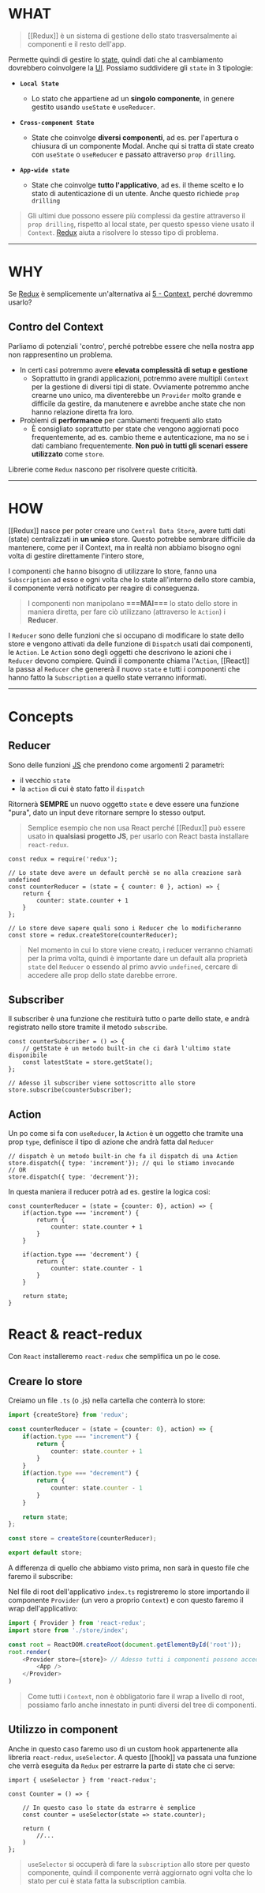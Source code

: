 # WHAT

>[[Redux]] è un sistema di gestione dello stato trasversalmente ai componenti e il resto dell'app.

Permette quindi di gestire lo [state](state), quindi dati che al cambiamento dovrebbero coinvolgere la [UI](UI).
Possiamo suddividere gli `state` in 3 tipologie:

- **`Local State`**
	- Lo stato che appartiene ad un **singolo componente**, in genere gestito usando `useState` e `useReducer`.
	
- **`Cross-component State`**
	- State che coinvolge **diversi componenti**, ad es. per l'apertura o chiusura di un componente Modal. Anche qui si tratta di state creato con `useState` o `useReducer` e passato attraverso `prop drilling`.
	
- **`App-wide state`**
	- State che coinvolge **tutto l'applicativo**, ad es. il theme scelto e lo stato di autenticazione di un utente. Anche questo richiede `prop drilling`

>Gli ultimi due possono essere più complessi da gestire attraverso il `prop drilling`, rispetto al local state, per questo spesso viene usato il `Context`. [Redux](Redux) aiuta a risolvere lo stesso tipo di problema.

---

# WHY

Se [Redux](Redux) è semplicemente un'alternativa ai [5 - Context](5%20-%20Context.md), perché dovremmo usarlo?

## Contro del Context

Parliamo di potenziali 'contro', perché potrebbe essere che nella nostra app non rappresentino un problema.

- In certi casi potremmo avere **elevata complessità di setup e gestione**
	- Soprattutto in grandi applicazioni, potremmo avere multipli `Context` per la gestione di diversi tipi di state. Ovviamente potremmo anche crearne uno unico, ma diventerebbe un `Provider` molto grande e difficile da gestire, da manutenere e avrebbe anche state che non hanno relazione diretta fra loro.
- Problemi di **performance** per cambiamenti frequenti allo stato
	- È consigliato soprattutto per state che vengono aggiornati poco frequentemente, ad es. cambio theme e autenticazione, ma no se i dati cambiano frequentemente. **Non può in tutti gli scenari essere utilizzato** come `store`.

Librerie come `Redux` nascono per risolvere queste criticità.

---

# HOW

[[Redux]] nasce per poter creare uno `Central Data Store`, avere tutti dati (state) centralizzati in **un unico** store.
Questo potrebbe sembrare difficile da mantenere, come per il Context, ma in realtà non abbiamo bisogno ogni volta di gestire direttamente l'intero store,

I componenti che hanno bisogno di utilizzare lo store, fanno una `Subscription` ad esso e ogni volta che lo state all'interno dello store cambia, il componente verrà notificato per reagire di conseguenza.

>I componenti non manipolano **===MAI===** lo stato dello store in maniera diretta, per fare ciò utilizzano (attraverso le `Action`) i **Reducer**.

I `Reducer` sono delle funzioni che si occupano di modificare lo state dello store e vengono attivati da delle funzione di `Dispatch` usati dai componenti, le `Action`.
Le `Action` sono degli oggetti che descrivono le azioni che i `Reducer` devono compiere. 
Quindi il componente chiama l'`Action`, [[React]] la passa al `Reducer` che genererà il nuovo `state` e tutti i componenti che hanno fatto la `Subscription` a quello state verranno informati.

---

# Concepts

## Reducer

Sono delle funzioni [JS](JS) che prendono come argomenti 2 parametri:

- il vecchio `state`
- la `action` di cui è stato fatto il `dispatch`

Ritornerà **SEMPRE** un nuovo oggetto `state` e deve essere una funzione "pura", dato un input deve ritornare sempre lo stesso output.

>Semplice esempio che non usa React perché [[Redux]] può essere usato in **qualsiasi progetto JS**, per usarlo con React basta installare `react-redux`.

```tsx
const redux = require('redux');

// Lo state deve avere un default perchè se no alla creazione sarà undefined
const counterReducer = (state = { counter: 0 }, action) => {
	return {
		counter: state.counter + 1
	}
};

// Lo store deve sapere quali sono i Reducer che lo modificheranno
const store = redux.createStore(counterReducer);
```

>Nel momento in cui lo store viene creato, i reducer verranno chiamati per la prima volta, quindi è importante dare un default alla proprietà `state` del `Reducer` o essendo al primo avvio `undefined`, cercare di accedere alle prop dello state darebbe errore.

## Subscriber

Il subscriber è una funzione che restituirà tutto o parte dello state, e andrà registrato nello store tramite il metodo `subscribe`.

```tsx
const counterSubscriber = () => {
	// getState è un metodo built-in che ci darà l'ultimo state disponibile
	const latestState = store.getState();
};

// Adesso il subscriber viene sottoscritto allo store
store.subscribe(counterSubscriber);
```

## Action

Un po come si fa con `useReducer`, la `Action` è un oggetto che tramite una prop `type`, definisce il tipo di azione che andrà fatta dal `Reducer`

```tsx
// dispatch è un metodo built-in che fa il dispatch di una Action
store.dispatch({ type: 'increment'}); // qui lo stiamo invocando
// OR
store.dispatch({ type: 'decrement'});
```

In questa maniera il reducer potrà ad es. gestire la logica così:

```tsx
const counterReducer = (state = {counter: 0}, action) => {
	if(action.type === 'increment') {
		return {
			counter: state.counter + 1
		}
	}

	if(action.type === 'decrement') {
		return {
			counter: state.counter - 1
		}
	}
	
	return state;
}
```

# React & react-redux

Con `React` installeremo `react-redux` che semplifica un po le cose.

## Creare lo store

Creiamo un file `.ts` (o .js) nella cartella che conterrà lo store:

```ts
import {createStore} from 'redux';

const counterReducer = (state = {counter: 0}, action) => {
	if(action.type === "increment") {
		return {
			counter: state.counter + 1
		}
	}
	if(action.type === "decrement") {
		return {
			counter: state.counter - 1
		}
	}

	return state;
};

const store = createStore(counterReducer);

export default store;
```

A differenza di quello che abbiamo visto prima, non sarà in questo file che faremo il subscribe:

Nel file di root dell'applicativo `index.ts` registreremo lo store importando il componente `Provider` (un vero a proprio `Context`) e con questo faremo il wrap dell'applicativo:

```ts
import { Provider } from 'react-redux';
import store from './store/index';

const root = ReactDOM.createRoot(document.getElementById('root'));
root.render(
	<Provider store={store}> // Adesso tutti i componenti possono accedere allo store
		<App />
	</Provider>
)
```

>Come tutti i `Context`, non è obbligatorio fare il wrap a livello di root, possiamo farlo anche innestato in punti diversi del tree di componenti.

## Utilizzo in component

Anche in questo caso faremo uso di un custom hook appartenente alla libreria `react-redux`, `useSelector`. A questo [[hook]] va passata una funzione che verrà eseguita da `Redux` per estrarre la parte di state che ci serve:

```tsx
import { useSelector } from 'react-redux';

const Counter = () => {

	// In questo caso lo state da estrarre è semplice
	const counter = useSelector(state => state.counter);
	
	return (
		//...
	)
};
```

>`useSelector` si occuperà di fare la `subscription` allo store per questo componente, quindi il componente verrà aggiornato ogni volta che lo stato per cui è stata fatta la subscription cambia.
